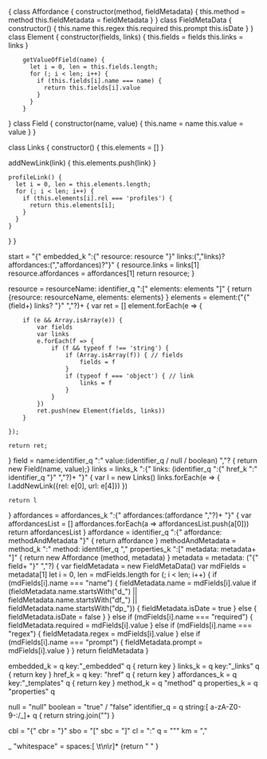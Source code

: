 {
class Affordance {
	constructor(method, fieldMetadata) {
    	this.method = method
        this.fieldMetadata = fieldMetadata
    }
}
class FieldMetaData {
	constructor() {
    	this.name
        this.regex
        this.required
        this.prompt
        this.isDate
    }
}
class Element {
	constructor(fields, links) {
    	this.fields = fields
        this.links = links
    }

        getValueOfField(name) {
          let i = 0, len = this.fields.length;
          for (; i < len; i++) {
            if (this.fields[i].name === name) {
              return this.fields[i].value
            }
          }
        }
}
class Field {
  constructor(name, value) {
    this.name = name
    this.value = value
  }
}

class Links {
  constructor() {
  	this.elements = []
  }

  addNewLink(link) {
  	this.elements.push(link)
  }

    profileLink() {
      let i = 0, len = this.elements.length;
      for (; i < len; i++) {
        if (this.elements[i].rel === 'profiles') {
          return this.elements[i];
        }
      }
    }
}
}

start = "{" embedded_k ":{" resource: resource "}" links:(","links)? affordances:(","affordances)?"}"
{
	resource.links = links[1]
    resource.affordances = affordances[1]
	return resource;
}

resource = resourceName: identifier_q ":[" elements: elements "]" { return {resource: resourceName, elements: elements} }
elements = element:("{" (field+) links? "}" ","?)+
{
	var ret = []
 	element.forEach(e => {

		if (e && Array.isArray(e)) {
        	var fields
            var links
        	e.forEach(f => {
            	if (f && typeof f !== 'string') {
                	if (Array.isArray(f)) { // fields
                    	fields = f
                    }
               		if (typeof f === 'object') { // link
                    	links = f
                    }
                }
            })
            ret.push(new Element(fields, links))
        }

	});

	return ret;
}
field = name:identifier_q ":" value:(identifier_q / null / boolean) ","? { return new Field(name, value);}
links = links_k ":{" links: (identifier_q ":{" href_k ":" identifier_q "}" ","?)+ "}"
{
	var l = new Links()
    links.forEach(e => {
    	l.addNewLink({rel: e[0], url: e[4]})
    })

	return l
}
affordances = affordances_k ":{" affordances:(affordance ","?)+ "}"
{
	var affordancesList = []
    affordances.forEach(a => affordancesList.push(a[0]))
    return affordancesList
}
affordance = identifier_q ":{" affordance: methodAndMetadata "}" { return affordance }
methodAndMetadata = method_k ":" method: identifier_q "," properties_k ":[" metadata: metadata+ "]" { return new Affordance (method, metadata) }
metadata = metadata: ("{" field+ "}" ","?)
{
 	var fieldMetadata = new FieldMetaData()
    var mdFields = metadata[1]
    let i = 0, len = mdFields.length
    for (; i < len; i++) {
          if (mdFields[i].name === "name") {
              fieldMetadata.name = mdFields[i].value
              if (fieldMetadata.name.startsWith("d_") || fieldMetadata.name.startsWith("df_") || fieldMetadata.name.startsWith("dp_")) {
              	fieldMetadata.isDate = true
              } else {
              	fieldMetadata.isDate = false
              }
          } else if (mdFields[i].name === "required") {
              fieldMetadata.required = mdFields[i].value
          } else if (mdFields[i].name === "regex") {
              fieldMetadata.regex = mdFields[i].value
          } else if (mdFields[i].name === "prompt") {
              fieldMetadata.prompt = mdFields[i].value
          }
    }
    return fieldMetadata
}


embedded_k = q key:"_embedded" q { return key }
links_k = q key:"_links" q { return key }
href_k = q key: "href" q { return key }
affordances_k = q key:"_templates" q { return key }
method_k = q "method" q
properties_k = q "properties" q

null = "null"
boolean = "true" / "false"
identifier_q = q string:[ a-zA-Z0-9\-:\/_]+ q { return string.join("") }

cbl = "{"
cbr = "}"
sbo = "["
sbc = "]"
cl = ":"
q = "\""
km = ","

_ "whitespace"
  = spaces:[ \t\n\r]* {return " " }
